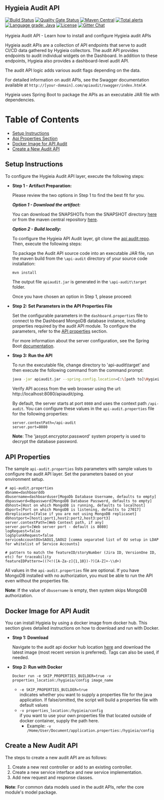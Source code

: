 ## Hygieia Audit API

[![Build Status](https://api.travis-ci.com/Hygieia/api-audit.svg?branch=master)](https://travis-ci.com/Hygieia/api-audit?branch=master)
[![Quality Gate Status](https://sonarcloud.io/api/project_badges/measure?project=Hygieia_api-audit&metric=alert_status)](https://sonarcloud.io/dashboard?id=Hygieia_api-audit)
[![Maven Central](https://img.shields.io/maven-central/v/com.capitalone.dashboard/api-audit.svg?label=Maven%20Central)](https://search.maven.org/search?q=g:%22com.capitalone.dashboard%22%20AND%20a:%22api-audit%22)
[![Total alerts](https://img.shields.io/lgtm/alerts/g/Hygieia/api-audit.svg?logo=lgtm&logoWidth=18)](https://lgtm.com/projects/g/Hygieia/api-audit/alerts/)
[![Language grade: Java](https://img.shields.io/lgtm/grade/java/g/Hygieia/api-audit.svg?logo=lgtm&logoWidth=18)](https://lgtm.com/projects/g/Hygieia/api-audit/context:java)
[![License](https://img.shields.io/badge/license-Apache%202-blue.svg)](https://www.apache.org/licenses/LICENSE-2.0)
[![Gitter Chat](https://badges.gitter.im/Join%20Chat.svg)](https://www.apache.org/licenses/LICENSE-2.0)
<br>
<br>
Hygieia Audit API - Learn how to install and configure Hygieia audit APIs

Hygieia audit APIs are a collection of API endpoints that serve to audit CI/CD data gathered by Hygieia collectors. The audit API provides endpoints to audit individual widgets on the Dashboard. In addition to these endpoints, Hygieia also provides a dashboard-level audit API. 

The audit API logic adds various audit flags depending on the data. 

For detailed information on audit APIs, see the Swagger documentation available at `http://[your-domain].com/apiaudit/swagger/index.html#`. 

Hygieia uses Spring Boot to package the APIs as an executable JAR file with dependencies.

# Table of Contents
* [Setup Instructions](#setup-instructions)
* [Api Properties Section](#api-properties)
* [Docker Image for API Audit](#docker-image-for-api-audit)
* [Create a New Audit API](#create-a-new-audit-api)

## Setup Instructions

To configure the Hygieia Audit API layer, execute the following steps:

*	**Step 1 - Artifact Preparation:**

	Please review the two options in Step 1 to find the best fit for you. 
	
	***Option 1 - Download the artifact:***
	
	You can download the SNAPSHOTs from the SNAPSHOT directory [here](https://oss.sonatype.org/content/repositories/snapshots/com/capitalone/dashboard/api-audit/) or from the maven central repository [here](https://search.maven.org/artifact/com.capitalone.dashboard/api-audit).  
	
	***Option 2 - Build locally:***

	To configure the Hygieia API Audit layer, git clone the [api audit repo](https://github.com/Hygieia/api-audit).  Then, execute the following steps:

	To package the Audit API source code into an executable JAR file, run the maven build from the `\api-audit` directory of your source code installation:

	```bash
	mvn install
	```

	The output file `apiaudit.jar` is generated in the `\api-audit\target` folder.

	Once you have chosen an option in Step 1, please proceed: 

*	**Step 2: Set Parameters in the API Properties File**

	Set the configurable parameters in the `dashboard.properties` file to connect to the Dashboard MongoDB database instance, including properties required by the audit API module. To configure the parameters, refer to the [API properties](#api-properties) section.

	For more information about the server configuration, see the Spring Boot [documentation](http://docs.spring.io/spring-boot/docs/current-SNAPSHOT/reference/htmlsingle/#boot-features-external-config-application-property-files).

*	**Step 3: Run the API**

	To run the executable file, change directory to 'api-audit\target' and then execute the following command from the command prompt:

	```bash
	java -jar apiaudit.jar --spring.config.location=C:\[path to]\Hygieia\api-audit\api-audit.properties
	```
	Verify API access from the web browser using the url: http://localhost:8080/apiaudit/ping.

	By default, the server starts at port `8080` and uses the context path `/api-audit`. You can configure these values in the `api-audit.properties` file for the following properties:

	```properties
	server.contextPath=/api-audit
	server.port=8080
	```

	**Note**: The 'jasypt.encryptor.password' system property is used to decrypt the database password. 

## API Properties

The sample `api-audit.properties` lists parameters with sample values to configure the audit API layer. Set the parameters based on your environment setup.

```properties
# api-audit.properties
dbname=dashboarddb
dbusername=dashboarduser[MogoDb Database Username, defaults to empty]
dbpassword=dbpassword[MongoDB Database Password, defaults to empty]
dbhost=[Host on which MongoDB is running, defaults to localhost]
dbport=[Port on which MongoDB is listening, defaults to 27017]
dbreplicaset=[False if you are not using MongoDB replicaset]
dbhostport=[host1:port1,host2:port2,host3:port3]
server.contextPath=[Web Context path, if any]
server.port=[Web server port - default is 8080]
logRequest=false
logSplunkRequest=false
serviceAccountOU=SAOU1,SAOU2 [comma separated list of OU setup in LDAP for whitelist of Service Accounts]

# pattern to match the featureID/storyNumber (Jira ID, VersionOne ID, etc) for traceability
featureIDPattern=((?<!([A-Za-z]{1,10})-?)[A-Z]+-\\d+)
```

All values in the `api-audit.properties` file are optional. If you have MongoDB installed with no authorization, you must be able to run the API even without the properties file.

**Note**: If the value of `dbusername` is empty, then system skips MongoDB authorization.

## Docker Image for API Audit 

You can install Hygieia by using a docker image from docker hub. This section gives detailed instructions on how to download and run with Docker. 

*	**Step 1: Download**

	Navigate to the audit api docker hub location [here](https://hub.docker.com/r/hygieiadoc/apiaudit/tags) and download the latest image (most recent version is preferred).  Tags can also be used, if needed.

*	**Step 2: Run with Docker**

	```Docker run -e SKIP_PROPERTIES_BUILDER=true -v properties_location:/hygieia/config image_name```
	
	- <code>-e SKIP_PROPERTIES_BUILDER=true</code>  <br />
	indicates whether you want to supply a properties file for the java application. If false/omitted, the script will build a properties file with default values
	- <code>-v properties_location:/hygieia/config</code> <br />
	if you want to use your own properties file that located outside of docker container, supply the path here. 
		- Example: <code>-v /Home/User/Document/application.properties:/hygieia/config</code>


## Create a New Audit API

The steps to create a new audit API are as follows:

1. Create a new rest controller or add to an existing controller.
2. Create a new service interface and new service implementation.
3. Add new request and response classes.

**Note**: For common data models used in the audit APIs, refer the core module's model package.
